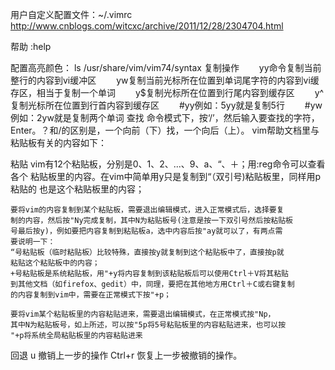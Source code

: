 用户自定义配置文件：~/.vimrc
http://www.cnblogs.com/witcxc/archive/2011/12/28/2304704.html

帮助
	:help

配置高亮颜色：
	 ls /usr/share/vim/vim74/syntax
复制操作
　　yy命令复制当前整行的内容到vi缓冲区
　　yw复制当前光标所在位置到单词尾字符的内容到vi缓存区，相当于复制一个单词
　　y$复制光标所在位置到行尾内容到缓存区
　　y^复制光标所在位置到行首内容到缓存区
　　#yy例如：5yy就是复制5行
　　#yw例如：2yw就是复制两个单词
查找
	命令模式下，按‘/’，然后输入要查找的字符，Enter。？和/的区别是，一个向前（下）找，一个向后（上）。
	vim帮助文档里与粘贴板有关的内容如下：

粘贴
	vim有12个粘贴板，分别是0、1、2、...、9、a、“、＋；用:reg命令可以查看各个
	粘贴板里的内容。在vim中简单用y只是复制到“（双引号)粘贴板里，同样用p粘贴的
	也是这个粘贴板里的内容；
	
	要将vim的内容复制到某个粘贴板，需要退出编辑模式，进入正常模式后，选择要复
	制的内容，然后按"Ny完成复制，其中N为粘贴板号(注意是按一下双引号然后按粘贴板
	号最后按y)，例如要把内容复制到粘贴板a，选中内容后按"ay就可以了，有两点需
	要说明一下：
	“号粘贴板（临时粘贴板）比较特殊，直接按y就复制到这个粘贴板中了，直接按p就
	粘贴这个粘贴板中的内容；
	+号粘贴板是系统粘贴板，用"+y将内容复制到该粘贴板后可以使用Ctrl＋V将其粘贴
	到其他文档（如firefox、gedit）中，同理，要把在其他地方用Ctrl＋C或右键复制
	的内容复制到vim中，需要在正常模式下按"+p；
	 
	要将vim某个粘贴板里的内容粘贴进来，需要退出编辑模式，在正常模式按"Np，
	其中N为粘贴板号，如上所述，可以按"5p将5号粘贴板里的内容粘贴进来，也可以按
	"+p将系统全局粘贴板里的内容粘贴进来

回退
	u   撤销上一步的操作
	Ctrl+r 恢复上一步被撤销的操作。
